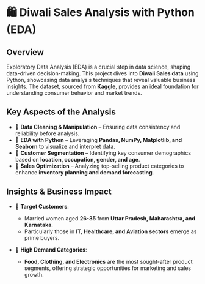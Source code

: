 # 🛍️ Diwali Sales Analysis with Python (EDA)  

## Overview  
Exploratory Data Analysis (EDA) is a crucial step in data science, shaping data-driven decision-making. This project dives into **Diwali Sales data** using Python, showcasing data analysis techniques that reveal valuable business insights. The dataset, sourced from **Kaggle**, provides an ideal foundation for understanding consumer behavior and market trends.  

## Key Aspects of the Analysis  
- 🔹 **Data Cleaning & Manipulation** – Ensuring data consistency and reliability before analysis.  
- 🔹 **EDA with Python** – Leveraging **Pandas, NumPy, Matplotlib, and Seaborn** to visualize and interpret data.  
- 🔹 **Customer Segmentation** – Identifying key consumer demographics based on **location, occupation, gender, and age**.  
- 🔹 **Sales Optimization** – Analyzing top-selling product categories to enhance **inventory planning and demand forecasting**.  

## Insights & Business Impact  
- 📌 **Target Customers**:  
  - Married women aged **26-35** from **Uttar Pradesh, Maharashtra, and Karnataka**.  
  - Particularly those in **IT, Healthcare, and Aviation sectors** emerge as prime buyers.  

- 📌 **High Demand Categories**:  
  - **Food, Clothing, and Electronics** are the most sought-after product segments, offering strategic opportunities for marketing and sales growth.  
